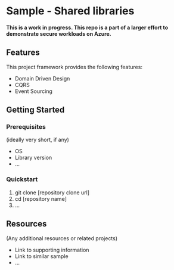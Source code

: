 # Sample - Shared libraries
**This is a work in progress. This repo is a part of a larger effort to demonstrate secure workloads on Azure.**

## Features

This project framework provides the following features:

* Domain Driven Design
* CQRS
* Event Sourcing

## Getting Started

### Prerequisites

(ideally very short, if any)

- OS
- Library version
- ...

### Quickstart
1. git clone [repository clone url]
2. cd [repository name]
3. ...


## Resources

(Any additional resources or related projects)

- Link to supporting information
- Link to similar sample
- ...
